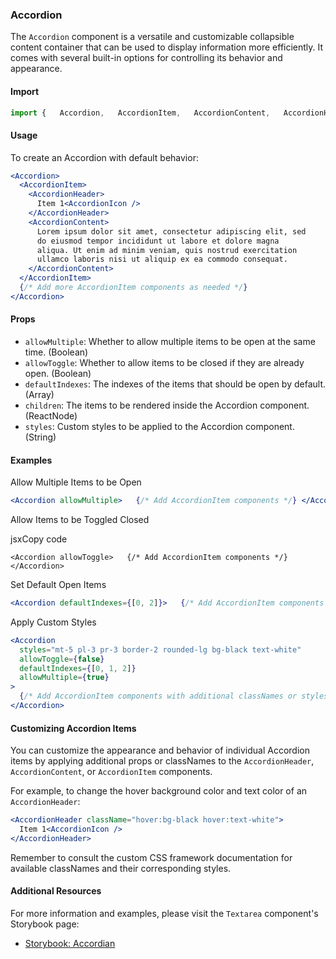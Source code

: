 ### Accordion

The `Accordion` component is a versatile and customizable collapsible content container that can be used to display information more efficiently. It comes with several built-in options for controlling its behavior and appearance.

#### Import

```jsx
import {   Accordion,   AccordionItem,   AccordionContent,   AccordionHeader,   AccordionIcon, } from '@rapid-web/ui';
```

#### Usage

To create an Accordion with default behavior:

```jsx
<Accordion>
  <AccordionItem>
    <AccordionHeader>
      Item 1<AccordionIcon />
    </AccordionHeader>
    <AccordionContent>
      Lorem ipsum dolor sit amet, consectetur adipiscing elit, sed
      do eiusmod tempor incididunt ut labore et dolore magna
      aliqua. Ut enim ad minim veniam, quis nostrud exercitation
      ullamco laboris nisi ut aliquip ex ea commodo consequat.
    </AccordionContent>
  </AccordionItem>
  {/* Add more AccordionItem components as needed */}
</Accordion>
```

#### Props

-   `allowMultiple`: Whether to allow multiple items to be open at the same time. (Boolean)
-   `allowToggle`: Whether to allow items to be closed if they are already open. (Boolean)
-   `defaultIndexes`: The indexes of the items that should be open by default. (Array)
-   `children`: The items to be rendered inside the Accordion component. (ReactNode)
-   `styles`: Custom styles to be applied to the Accordion component. (String)

#### Examples

Allow Multiple Items to be Open

```jsx
<Accordion allowMultiple>   {/* Add AccordionItem components */} </Accordion>
```

Allow Items to be Toggled Closed

jsxCopy code

`<Accordion allowToggle>   {/* Add AccordionItem components */} </Accordion>`

Set Default Open Items

```jsx
<Accordion defaultIndexes={[0, 2]}>   {/* Add AccordionItem components */} </Accordion>
```

Apply Custom Styles

```jsx
<Accordion
  styles="mt-5 pl-3 pr-3 border-2 rounded-lg bg-black text-white"
  allowToggle={false}
  defaultIndexes={[0, 1, 2]}
  allowMultiple={true}
>
  {/* Add AccordionItem components with additional classNames or styles as needed */}
</Accordion>
```

#### Customizing Accordion Items

You can customize the appearance and behavior of individual Accordion items by applying additional props or classNames to the `AccordionHeader`, `AccordionContent`, or `AccordionItem` components.

For example, to change the hover background color and text color of an `AccordionHeader`:

```jsx
<AccordionHeader className="hover:bg-black hover:text-white">
  Item 1<AccordionIcon />
</AccordionHeader>
```

Remember to consult the custom CSS framework documentation for available classNames and their corresponding styles.

#### Additional Resources

For more information and examples, please visit the `Textarea` component's Storybook page:

-   [Storybook: Accordian](https://storybook.rapid.cincinnati.ventures/?path=/docs/components-disclosure-accordion--primary)